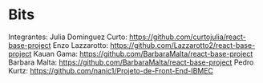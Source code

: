 # Bits

Integrantes: Julia Dominguez Curto: https://github.com/curtojulia/react-base-project
             Enzo Lazzarotto: https://github.com/Lazzarotto2/react-base-project
             Kauan Gama: https://github.com/BarbaraMalta/react-base-project
             Barbara Malta: https://github.com/BarbaraMalta/react-base-project
             Pedro Kurtz: https://github.com/nanic1/Projeto-de-Front-End-IBMEC
             

